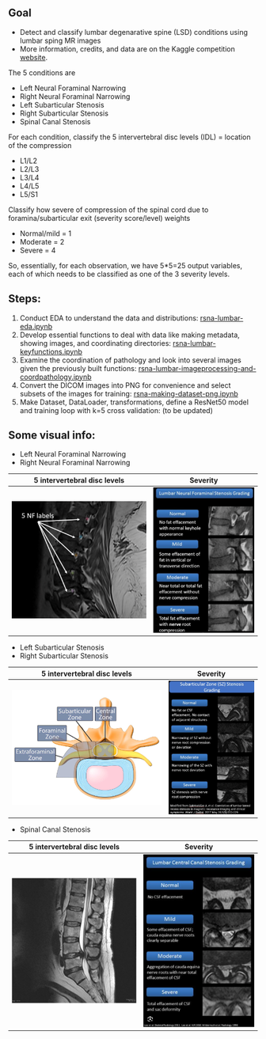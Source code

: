 ## Goal

- Detect and classify lumbar degenarative spine (LSD) conditions using lumbar sping MR images
- More information, credits, and data are on the Kaggle competition [website](https://www.kaggle.com/competitions/rsna-2024-lumbar-spine-degenerative-classification).

The 5 conditions are

- Left Neural Foraminal Narrowing 
- Right Neural Foraminal Narrowing 
- Left Subarticular Stenosis 
- Right Subarticular Stenosis 
- Spinal Canal Stenosis 

For each condition, classify the 5 intervertebral disc levels (IDL) = location of the compression
- L1/L2
- L2/L3
- L3/L4
- L4/L5
- L5/S1

Classify how severe of compression of the spinal cord due to foramina/subarticular exit (severity score/level) weights
- Normal/mild = 1
- Moderate = 2
- Severe = 4

So, essentially, for each observation, we have 5*5=25 output variables, each of which needs to be classified as one of the 3 severity levels.

## Steps:

1. Conduct EDA to understand the data and distributions: [rsna-lumbar-eda.ipynb](https://github.com/quanghieu31/lumbar-spine-degenerative-classification/blob/main/rsna-lumbar-eda.ipynb)
2. Develop essential functions to deal with data like making metadata, showing images, and coordinating directories: [rsna-lumbar-keyfunctions.ipynb](https://github.com/quanghieu31/lumbar-spine-degenerative-classification/blob/main/rsna-lumbar-keyfunctions.ipynb)
3. Examine the coordination of pathology and look into several images given the previously built functions: [rsna-lumbar-imageprocessing-and-coordpathology.ipynb](https://github.com/quanghieu31/lumbar-spine-degenerative-classification/blob/main/rsna-lumbar-imageprocessing-and-coordpathology.ipynb)
4. Convert the DICOM images into PNG for convenience and select subsets of the images for training: [rsna-making-dataset-png.ipynb](https://github.com/quanghieu31/lumbar-spine-degenerative-classification/blob/main/rsna-making-dataset-png.ipynb)
5. Make Dataset, DataLoader, transformations, define a ResNet50 model and training loop with k=5 cross validation: (to be updated)


## Some visual info:

- Left Neural Foraminal Narrowing 
- Right Neural Foraminal Narrowing 

5 intervertebral disc levels            |  Severity
:-------------------------:|:-------------------------:
![](https://github.com/quanghieu31/lumbar-spine-degenerative-classification/blob/main/static/Neural-Foraminal-Narrowing.png)  |  ![](https://github.com/quanghieu31/lumbar-spine-degenerative-classification/blob/main/static/Neural-Foraminal-Narrowing-Severity.png)

- Left Subarticular Stenosis 
- Right Subarticular Stenosis 

5 intervertebral disc levels            |  Severity
:-------------------------:|:-------------------------:
![](https://github.com/quanghieu31/lumbar-spine-degenerative-classification/blob/main/static/Subarticular-Stenosis.png)  |  ![](https://github.com/quanghieu31/lumbar-spine-degenerative-classification/blob/main/static/Subarticular-Stenosis-Severity.png)

- Spinal Canal Stenosis 

5 intervertebral disc levels            |  Severity
:-------------------------:|:-------------------------:
![](https://github.com/quanghieu31/lumbar-spine-degenerative-classification/blob/main/static/Canal-Stenosis.png)  |  ![](https://github.com/quanghieu31/lumbar-spine-degenerative-classification/blob/main/static/Canal-Stenosis-Severity.png)